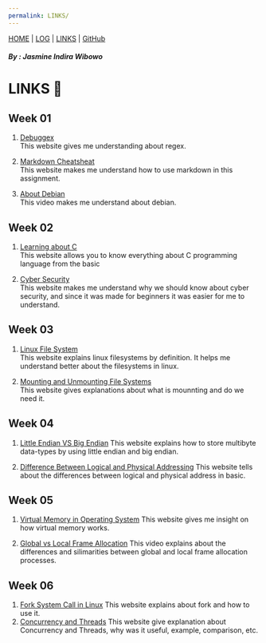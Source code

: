 ```yaml
---
permalink: LINKS/
---
```

[HOME](https://jasmineindira.github.io/os222/) | [LOG](TXT/mylog.txt) | [LINKS](https://jasmineindira.github.io/os222/LINKS/) | [GitHub](https://github.com/jasmineindira/os222)
##### By : Jasmine Indira Wibowo
# LINKS 📍

## Week 01

1. [Debuggex](https://www.debuggex.com/)<br>
    This website gives me understanding about regex.
 
2. [Markdown Cheatsheat](https://www.softwaretestinghelp.com/linux-vs-windows/)<br>
    This website makes me understand how to use markdown in this assignment.
 
3. [About Debian](https://www.debian.org/intro/about)<br>
    This video makes me understand about debian.

## Week 02

1. [Learning about C](https://microchipdeveloper.com/tls2101:start)<br>
    This website allows you to know everything about C programming language from the basic
    
2. [Cyber Security](https://geekflare.com/understanding-cybersecurity/)<br>
    This website makes me understand why we should know about cyber security, and since it was made for beginners it was easier for me to understand.
    
## Week 03

1. [Linux File System](https://www.linux.com/training-tutorials/linux-filesystem-explained/)<br>
    This website explains linux filesystems by definition. It helps me understand better about the filesystems in linux.
    
2. [Mounting and Unmounting File Systems](https://docs.oracle.com/cd/E19455-01/805-7228/6j6q7ueup/index.html)<br>
    This website gives explanations about what is mounnting and do we need it.
    
## Week 04

1. [Little Endian VS Big Endian](https://www.geeksforgeeks.org/little-and-big-endian-mystery/)
    This website explains how to store multibyte data-types by using little endian and big endian.
    
2. [Difference Between Logical and Physical Addressing](https://techdifferences.com/difference-between-logical-and-physical-address.html)
    This website tells about the differences between logical and physical address in basic.
    
## Week 05

1. [Virtual Memory in Operating System](https://www.geeksforgeeks.org/virtual-memory-in-operating-system/)
    This website gives me insight on how virtual memory works.
    
2. [Global vs Local Frame Allocation](https://www.youtube.com/watch?v=INkGpEuO5XA&ab_channel=MarcoCortes)
    This video explains about the differences and silimarities between global and local frame allocation processes.
    
    
## Week 06

1. [Fork System Call in Linux](https://linuxhint.com/fork-system-call-linux/)
    This website explains about fork and how to use it.
2. [Concurrency and Threads](https://applied-programming.github.io/Operating-Systems-Notes/3-Threads-and-Concurrency/)
    This website give explanation about Concurrency and Threads, why was it useful, example, comparison, etc.

